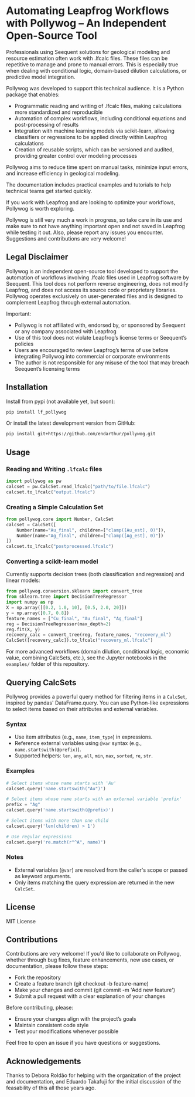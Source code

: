 # Automating Leapfrog Workflows with Pollywog – An Independent Open-Source Tool

Professionals using Seequent solutions for geological modeling and resource estimation often work with .lfcalc files. These files can be repetitive to manage and prone to manual errors. This is especially true when dealing with conditional logic, domain-based dilution calculations, or predictive model integration.

Pollywog was developed to support this technical audience. It is a Python package that enables:

- Programmatic reading and writing of .lfcalc files, making calculations more standardized and reproducible
- Automation of complex workflows, including conditional equations and post-processing of results
- Integration with machine learning models via scikit-learn, allowing classifiers or regressions to be applied directly within Leapfrog calculations
- Creation of reusable scripts, which can be versioned and audited, providing greater control over modeling processes

Pollywog aims to reduce time spent on manual tasks, minimize input errors, and increase efficiency in geological modeling.

The documentation includes practical examples and tutorials to help technical teams get started quickly.

If you work with Leapfrog and are looking to optimize your workflows, Pollywog is worth exploring.

Pollywog is still very much a work in progress, so take care in its use and make sure to not have anything important open and not saved in Leapfrog while testing it out. Also, please report any issues you encounter. Suggestions and contributions are very welcome!

## Legal Disclaimer

Pollywog is an independent open-source tool developed to support the automation of workflows involving .lfcalc files used in Leapfrog software by Seequent.
This tool does not perform reverse engineering, does not modify Leapfrog, and does not access its source code or proprietary libraries. Pollywog operates exclusively on user-generated files and is designed to complement Leapfrog through external automation.

Important:
- Pollywog is not affiliated with, endorsed by, or sponsored by Seequent or any company associated with Leapfrog
- Use of this tool does not violate Leapfrog’s license terms or Seequent’s policies
- Users are encouraged to review Leapfrog’s terms of use before integrating Pollywog into commercial or corporate environments
- The author is not responsible for any misuse of the tool that may breach Seequent’s licensing terms


## Installation

Install from pypi (not available yet, but soon):

```bash
pip install lf_pollywog
```

Or install the latest development version from GitHub:

```bash
pip install git+https://github.com/endarthur/pollywog.git
```

## Usage

### Reading and Writing `.lfcalc` files

```python
import pollywog as pw
calcset = pw.CalcSet.read_lfcalc("path/to/file.lfcalc")
calcset.to_lfcalc("output.lfcalc")
```

### Creating a Simple Calculation Set

```python
from pollywog.core import Number, CalcSet
calcset = CalcSet([
    Number(name="Au_final", children=["clamp([Au_est], 0)"]),
    Number(name="Ag_final", children=["clamp([Ag_est], 0)"])
])
calcset.to_lfcalc("postprocessed.lfcalc")
```

### Converting a scikit-learn model

Currently supports decision trees (both classification and regression) and linear models:

```python
from pollywog.conversion.sklearn import convert_tree
from sklearn.tree import DecisionTreeRegressor
import numpy as np
X = np.array([[0.2, 1.0, 10], [0.5, 2.0, 20]])
y = np.array([0.7, 0.8])
feature_names = ["Cu_final", "Au_final", "Ag_final"]
reg = DecisionTreeRegressor(max_depth=2)
reg.fit(X, y)
recovery_calc = convert_tree(reg, feature_names, "recovery_ml")
CalcSet([recovery_calc]).to_lfcalc("recovery_ml.lfcalc")
```

For more advanced workflows (domain dilution, conditional logic, economic value, combining CalcSets, etc.), see the Jupyter notebooks in the `examples/` folder of this repository.

## Querying CalcSets

Pollywog provides a powerful query method for filtering items in a `CalcSet`, inspired by pandas' DataFrame.query. You can use Python-like expressions to select items based on their attributes and external variables.

### Syntax
- Use item attributes (e.g., `name`, `item_type`) in expressions.
- Reference external variables using `@var` syntax (e.g., `name.startswith(@prefix)`).
- Supported helpers: `len`, `any`, `all`, `min`, `max`, `sorted`, `re`, `str`.

### Examples

```python
# Select items whose name starts with 'Au'
calcset.query('name.startswith("Au")')

# Select items whose name starts with an external variable 'prefix'
prefix = "Ag"
calcset.query('name.startswith(@prefix)')

# Select items with more than one child
calcset.query('len(children) > 1')

# Use regular expressions
calcset.query('re.match(r"^A", name)')
```

### Notes
- External variables (`@var`) are resolved from the caller's scope or passed as keyword arguments.
- Only items matching the query expression are returned in the new `CalcSet`.

## License

MIT License

<!-- ## Authors

See `AUTHORS` file or repository contributors. -->

## Contributions

Contributions are very welcome!
If you'd like to collaborate on Pollywog, whether through bug fixes, feature enhancements, new use cases, or documentation, please follow these steps:

- Fork the repository
- Create a feature branch (git checkout -b feature-name)
- Make your changes and commit (git commit -m 'Add new feature')
- Submit a pull request with a clear explanation of your changes

Before contributing, please:
- Ensure your changes align with the project’s goals
- Maintain consistent code style
- Test your modifications whenever possible

Feel free to open an issue if you have questions or suggestions.

## Acknowledgements

Thanks to Debora Roldão for helping with the organization of the project and documentation, and Eduardo Takafuji for the initial discussion of the feasability of this all those years ago.
